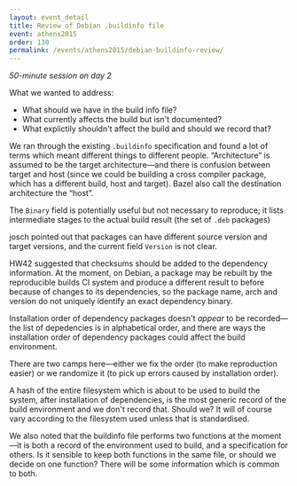 ```yaml
---
layout: event_detail
title: Review of Debian .buildinfo file
event: athens2015
order: 130
permalink: /events/athens2015/debian-buildinfo-review/
---
```


*50-minute session on day 2*

What we wanted to address:

 * What should we have in the build info file?
 * What currently affects the build but isn't documented?
 * What explictily shouldn't affect the build and should we record that?

We ran through the existing `.buildinfo` specification and found a lot of terms
which meant different things to different people. “Architecture” is assumed to
be the target architecture—and there is confusion between target and host
(since we could be building a cross compiler package, which has a different
build, host and target). Bazel also call the destination architecture the
“host”.

The `Binary` field is potentially useful but not necessary to reproduce; it
lists intermediate stages to the actual build result (the set of `.deb` packages)

josch pointed out that packages can have different source version and target
versions, and the current field `Version` is not clear.

HW42 suggested that checksums should be added to the dependency information.
At the moment, on Debian, a package may be rebuilt by the reproducible builds
CI system and produce a different result to before because of changes to its
dependencies, so the package name, arch and version do not uniquely identify an
exact dependency binary.

Installation order of dependency packages doesn't *appear* to be recorded—the
list of depedencies is in alphabetical order, and there are ways the
installation order of dependency packages could affect the build environment.

There are two camps here—either we fix the order (to make reproduction easier)
or we randomize it (to pick up errors caused by installation order).

A hash of the entire filesystem which is about to be used to build the system,
after installation of dependencies, is the most generic record of the build
environment and we don't record that. Should we? It will of course vary
according to the filesystem used unless that is standardised.

We also noted that the buildinfo file performs two functions at the moment—it
is both a record of the environment used to build, and a specification for
others. Is it sensible to keep both functions in the same file, or should we
decide on one function? There will be some information which is common to both.
